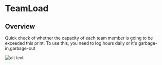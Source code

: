 TeamLoad
=========================

## Overview

Quick check of whether the capacity of each team member is going to be exceeded this print. To use this, you need to log hours daily or it's garbage-in,garbage-out

![alt text](https://github.com/nikantonelli/TeamLoading/blob/master/Images/teamload3.jpg)
